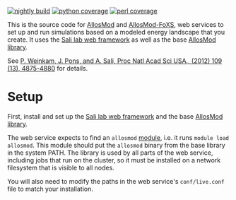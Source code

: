 [![nightly build](https://salilab.org/nightly/stat/?s=allosmod&t=build)](https://salilab.org/nightly/allosmod/)
[![python coverage](https://salilab.org/nightly/stat/?s=allosmod&t=python)](https://salilab.org/nightly/allosmod/logs/coverage/python/)
[![perl coverage](https://salilab.org/nightly/stat/?s=allosmod&t=perl)](https://salilab.org/nightly/allosmod/logs/coverage/perl/)

This is the source code for [AllosMod](http://salilab.org/allosmod/)
and [AllosMod-FoXS](http://salilab.org/allosmod-foxs/), web services to set up
and run simulations based on a modeled energy landscape that you create. It uses
the [Sali lab web framework](https://github.com/salilab/saliweb/) as well
as the base [AllosMod library](https://github.com/salilab/allosmod-lib/).

See [P. Weinkam, J. Pons, and A. Sali, Proc Natl Acad Sci USA., (2012) 109 (13), 4875-4880](http://www.ncbi.nlm.nih.gov/pubmed/22403063) for details.

# Setup

First, install and set up the
[Sali lab web framework](https://github.com/salilab/saliweb/) and the
base [AllosMod library](https://github.com/salilab/allosmod-lib/).

The web service expects to find an `allosmod` [module](http://modules.sourceforge.net/),
i.e. it runs `module load allosmod`. This module should put the `allosmod`
binary from the base library in the system PATH. The library is used by all
parts of the web service, including jobs that run on the cluster, so it must be
installed on a network filesystem that is visible to all nodes.

You will also need to modify the paths in the web service's `conf/live.conf`
file to match your installation.
